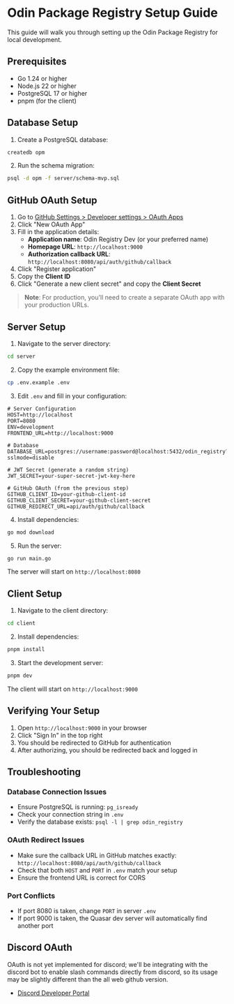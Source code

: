 # Odin Package Registry Setup Guide

This guide will walk you through setting up the Odin Package Registry for local development.

## Prerequisites

- Go 1.24 or higher
- Node.js 22 or higher  
- PostgreSQL 17 or higher
- pnpm (for the client)

## Database Setup

1. Create a PostgreSQL database:
```bash
createdb opm
```

2. Run the schema migration:
```bash
psql -d opm -f server/schema-mvp.sql
```

## GitHub OAuth Setup

1. Go to [GitHub Settings > Developer settings > OAuth Apps](https://github.com/settings/developers)
2. Click "New OAuth App"
3. Fill in the application details:
   - **Application name**: Odin Registry Dev (or your preferred name)
   - **Homepage URL**: `http://localhost:9000`
   - **Authorization callback URL**: `http://localhost:8080/api/auth/github/callback`
4. Click "Register application"
5. Copy the **Client ID**
6. Click "Generate a new client secret" and copy the **Client Secret**

> **Note**: For production, you'll need to create a separate OAuth app with your production URLs.

## Server Setup

1. Navigate to the server directory:
```bash
cd server
```

2. Copy the example environment file:
```bash
cp .env.example .env
```

3. Edit `.env` and fill in your configuration:
```env
# Server Configuration
HOST=http://localhost
PORT=8080
ENV=development
FRONTEND_URL=http://localhost:9000

# Database
DATABASE_URL=postgres://username:password@localhost:5432/odin_registry?sslmode=disable

# JWT Secret (generate a random string)
JWT_SECRET=your-super-secret-jwt-key-here

# GitHub OAuth (from the previous step)
GITHUB_CLIENT_ID=your-github-client-id
GITHUB_CLIENT_SECRET=your-github-client-secret
GITHUB_REDIRECT_URL=api/auth/github/callback
```

4. Install dependencies:
```bash
go mod download
```

5. Run the server:
```bash
go run main.go
```

The server will start on `http://localhost:8080`

## Client Setup

1. Navigate to the client directory:
```bash
cd client
```

2. Install dependencies:
```bash
pnpm install
```

3. Start the development server:
```bash
pnpm dev
```

The client will start on `http://localhost:9000`

## Verifying Your Setup

1. Open `http://localhost:9000` in your browser
2. Click "Sign In" in the top right
3. You should be redirected to GitHub for authentication
4. After authorizing, you should be redirected back and logged in

## Troubleshooting

### Database Connection Issues
- Ensure PostgreSQL is running: `pg_isready`
- Check your connection string in `.env`
- Verify the database exists: `psql -l | grep odin_registry`

### OAuth Redirect Issues
- Make sure the callback URL in GitHub matches exactly: `http://localhost:8080/api/auth/github/callback`
- Check that both `HOST` and `PORT` in `.env` match your setup
- Ensure the frontend URL is correct for CORS

### Port Conflicts
- If port 8080 is taken, change `PORT` in server `.env`
- If port 9000 is taken, the Quasar dev server will automatically find another port

## Discord OAuth

OAuth is not yet implemented for discord; we'll be integrating with the discord bot to enable slash commands directly from discord, so its usage may be slightly different than the all web github version.

- [Discord Developer Portal](https://discord.com/developers/applications)
